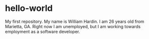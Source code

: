 # hello-world
My first repository.
My name is William Hardin. I am 26 years old from Marietta, GA. Right now I am unemployed, but I am working towards employment as a software developer.
